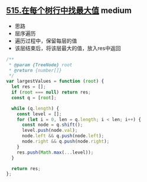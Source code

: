 ## [515.在每个树行中找最大值](https://leetcode.cn/problems/find-largest-value-in-each-tree-row/) <Badge type="warning">medium</Badge>

- 思路
- 层序遍历
- 遍历过程中，保留每层的值
- 该层结束后，将该层最大的值，放入res中返回

```js
/**
 * @param {TreeNode} root
 * @return {number[]}
 */
var largestValues = function (root) {
  let res = [];
  if (root === null) return res;
  const q = [root];

  while (q.length) {
    const level = [];
    for (let i = 0, len = q.length; i < len; i++) {
      const node = q.shift();
      level.push(node.val);
      node.left && q.push(node.left);
      node.right && q.push(node.right);
    }
    res.push(Math.max(...level));
  }

  return res;
};
```
